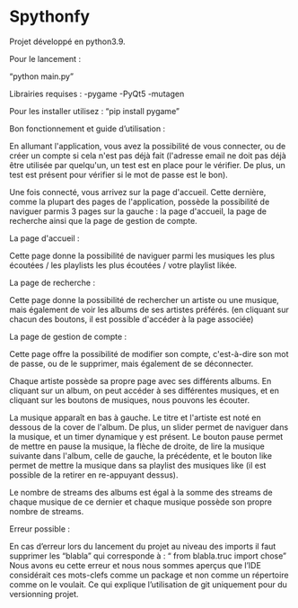 # Spythonfy

Projet développé en python3.9.

Pour le lancement :


“python main.py”


Librairies requises : 
-pygame
-PyQt5
-mutagen


Pour les installer utilisez : “pip install pygame”


Bon fonctionnement et guide d’utilisation :

En allumant l'application, vous avez la possibilité de vous connecter, ou de créer un compte si cela n'est pas déjà fait (l'adresse email ne doit pas déjà être utilisée par quelqu'un, un test est en place pour le vérifier. De plus, un test est présent pour vérifier si le mot de passe est le bon).

Une fois connecté, vous arrivez sur la page d'accueil. Cette dernière, comme la plupart des pages de l'application, possède la possibilité de naviguer parmis 3 pages sur la gauche : la page d'accueil, la page de recherche ainsi que la page de gestion de compte.

La page d'accueil :

Cette page donne la possibilité de naviguer parmi les musiques les plus écoutées / les playlists les plus écoutées / votre playlist likée.

La page de recherche :

Cette page donne la possibilité de rechercher un artiste ou une musique, mais également de voir les albums de ses artistes préférés. (en cliquant sur chacun des boutons, il est possible d'accéder à la page associée)

La page de gestion de compte :

Cette page offre la possibilité de modifier son compte, c'est-à-dire son mot de passe, ou de le supprimer, mais également de se déconnecter.

Chaque artiste possède sa propre page avec ses différents albums. En cliquant sur un album, on peut accéder à ses différentes musiques, et en cliquant sur les boutons de musiques, nous pouvons les écouter.

La musique apparaît en bas à gauche. Le titre et l'artiste est noté en dessous de la cover de l'album. De plus, un slider permet de naviguer dans la musique, et un timer dynamique y est présent.
Le bouton pause permet de mettre en pause la musique, la flèche de droite, de lire la musique suivante dans l'album, celle de gauche, la précédente, et le bouton like permet de mettre la musique dans sa playlist des musiques like (il est possible de la retirer en re-appuyant dessus).

Le nombre de streams des albums est égal à la somme des streams de chaque musique de ce dernier et chaque musique possède son propre nombre de streams.


Erreur possible : 


En cas d’erreur lors du lancement du projet au niveau des imports il faut supprimer les “blabla” qui corresponde à : “ from blabla.truc import chose”
Nous avons eu cette erreur et nous nous sommes aperçus que l’IDE considérait ces mots-clefs comme un package et non comme un répertoire comme on le voulait. Ce qui explique l’utilisation de git uniquement pour du versionning projet.
